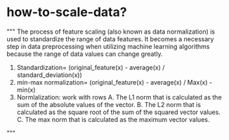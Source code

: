 # how-to-scale-data?
"""
The process of feature scaling (also known as data normalization) is used to
standardize the range of data features. It becomes a necessary step in data
preprocessing when utilizing machine learning algorithms because the range of
data values can change greatly.
1. Standardization= (original_feature(x) - average(x) / standard_deviation(x))
2. min-max normalization= (original_feature(x) - average(x) / Max(x) -min(x)
3. Normlalization: work with rows
    A. The L1 norm that is calculated as the sum of the absolute values of the vector.
    B. The L2 norm that is calculated as the square root of the sum of the squared vector values.
    C. The max norm that is calculated as the maximum vector values.
    
"""
